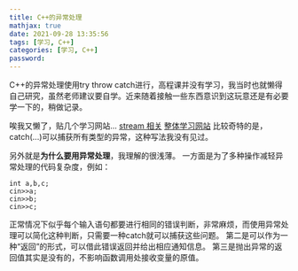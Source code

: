 ```yaml
---
title: C++的异常处理
mathjax: true
date: 2021-09-28 13:35:56
tags: [学习, C++]
categories: [学习, C++]
password:
---
```


C++的异常处理使用try throw catch进行，高程课并没有学习，我当时也就懒得自己研究，虽然老师建议要自学。近来随着接触一些东西意识到这玩意还是有必要学一下的，稍做记录。

<!-- more -->
唉我又懒了，贴几个学习网站...
[stream 相关](https://blog.csdn.net/Sleeping_Zky/article/details/78174312)
[整体学习网站](http://c.biancheng.net/view/422.html)
比较奇特的是，catch(...)可以捕获所有类型的异常，这种写法我没有见过。

另外就是**为什么要用异常处理**，我理解的很浅薄。
一方面是为了多种操作减轻异常处理的代码复杂度，例如：
```
int a,b,c;
cin>>a;
cin>>b;
cin>>c;
```
正常情况下似乎每个输入语句都要进行相同的错误判断，非常麻烦，而使用异常处理可以简化这种判断，只需要一种catch就可以捕获这些问题。
第二是可以作为一种“返回”的形式，可以借此错误返回并给出相应通知信息。
第三是抛出异常的返回值其实是没有的，不影响函数调用处接收变量的原值。